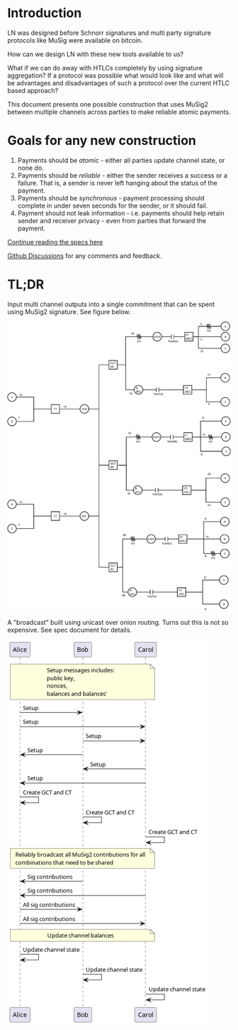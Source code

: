 # Introduction

LN was designed before Schnorr signatures and multi party signature
protocols like MuSig were available on bitcoin.

How can we design LN with these new tools available to us?

What if we can do away with HTLCs completely by using signature
aggregation? If a protocol was possible what would look like and what
will be advantages and disadvantages of such a protocol over the
current HTLC based approach?

This document presents one possible construction that uses MuSig2
between multiple channels across parties to make reliable atomic
payments.

# Goals for any new construction

1. Payments should be *atomic* - either all parties update channel
   state, or none do.
2. Payments should be *reliable* - either the sender receives a success
   or a failure. That is, a sender is never left hanging about the
   status of the payment.
3. Payments should be *synchronous* - payment processing should
   complete in under seven seconds for the sender, or it should fail.
4. Payment should not leak information - i.e. payments should help
   retain sender and receiver privacy - even from parties that forward
   the payment.
   
[Continue reading the specs here](./docs/spec.md)

[Github Discussions](https://github.com/pool2win/ln-synctomic/discussions) for
any comments and feedback.


# TL;DR

Input multi channel outputs into a single commitment that can be spent
using MuSig2 signature. See figure below.

<picture>
 <img alt="YOUR-ALT-TEXT" src="./docs/commitment-transactions.png">
</picture>

A "broadcast" built using unicast over onion routing. Turns out this
is not so expensive. See spec document for details.

<picture>
 <img alt="YOUR-ALT-TEXT" src="./docs/object-interaction.png">
</picture>


